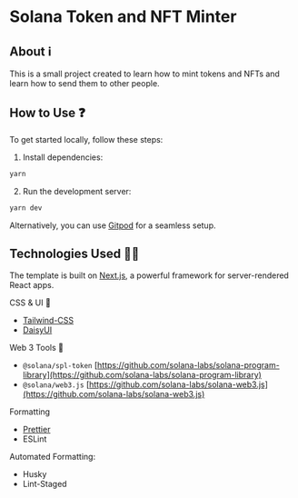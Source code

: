 # Solana Token and NFT Minter

## About ℹ️

This is a small project created to learn how to mint tokens and NFTs and learn how to send them to other people.

## How to Use ❓

To get started locally, follow these steps:

1. Install dependencies:

```sh
yarn
```

2. Run the development server:

```sh
yarn dev
```

Alternatively, you can use [Gitpod](https://www.gitpod.io/docs/gitlab-integration) for a seamless setup.

## Technologies Used 🧑‍💻

The template is built on [Next.js](https://github.com/vercel/next.js), a powerful framework for server-rendered React apps.

CSS & UI 🍃

- [Tailwind-CSS](https://tailwindcss.com/)
- [DaisyUI](https://daisyui.com/)

Web 3 Tools 🧰

- `@solana/spl-token` [https://github.com/solana-labs/solana-program-library](https://github.com/solana-labs/solana-program-library)
- `@solana/web3.js` [https://github.com/solana-labs/solana-web3.js](https://github.com/solana-labs/solana-web3.js)

Formatting

- [Prettier](https://github.com/prettier/prettier)
- ESLint

Automated Formatting:

- Husky
- Lint-Staged
